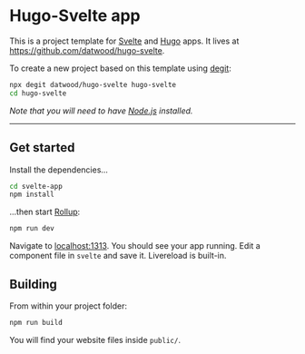 # Hugo-Svelte app

This is a project template for [Svelte](https://svelte.dev) and [Hugo](https://gohugo.io) apps. It lives at https://github.com/datwood/hugo-svelte.

To create a new project based on this template using [degit](https://github.com/Rich-Harris/degit):

```bash
npx degit datwood/hugo-svelte hugo-svelte
cd hugo-svelte
```

*Note that you will need to have [Node.js](https://nodejs.org) installed.*

****
## Get started

Install the dependencies...

```bash
cd svelte-app
npm install
```

...then start [Rollup](https://rollupjs.org):

```bash
npm run dev
```

Navigate to [localhost:1313](http://localhost:1313). You should see your app running. Edit a component file in `svelte` and save it. Livereload is built-in.

## Building

From within your project folder:

```bash
npm run build
```

You will find your website files inside `public/`.
